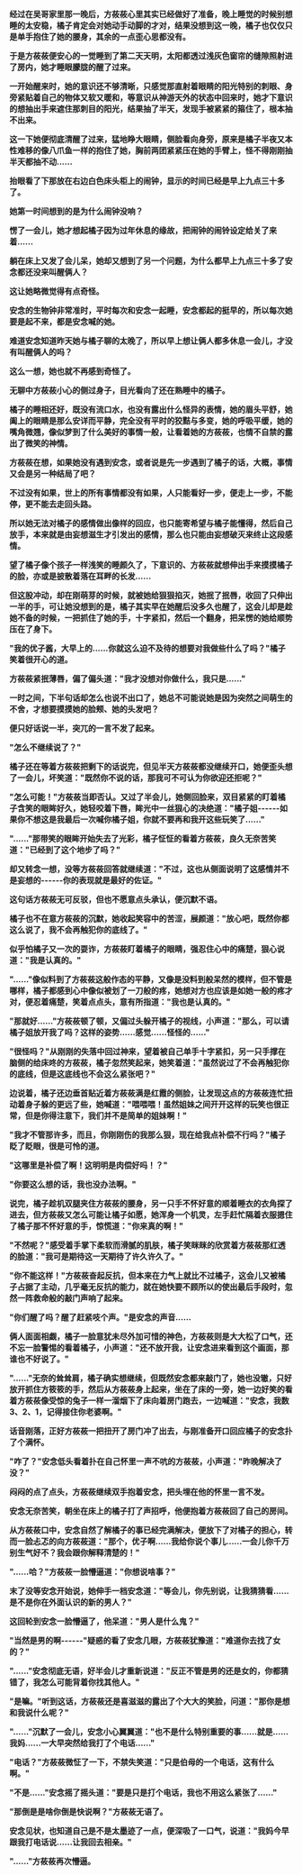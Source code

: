 <link rel="stylesheet" href="../../styles/text.css" />

**经过在吴哥家里那一晚后，方莜莜心里其实已经做好了准备，晚上睡觉的时候别想睡的太安稳，橘子肯定会对她动手动脚的才对，结果没想到这一晚，橘子也仅仅只是单手抱住了她的腰身，其余的一点歪心思都没有。**

**于是方莜莜便安心的一觉睡到了第二天天明，太阳都透过浅灰色窗帘的缝隙照射进了房内，她才睡眼朦胧的醒了过来。**

**一开始醒来时，她的意识还不够清晰，只感觉那直射着眼睛的阳光特别的刺眼、身旁紧贴着自己的物体又软又暖和，等意识从神游天外的状态中回来时，她才下意识的想抽出手来遮住那刺目的阳光，结果抽了半天，发现手被紧紧的箍住了，根本抽不出来。**

**这一下她便彻底清醒了过来，猛地睁大眼睛，侧脸看向身旁，原来是橘子半夜又本性难移的像八爪鱼一样的抱住了她，胸前两团紧紧压在她的手臂上，怪不得刚刚抽半天都抽不动......**

**抬眼看了下那放在右边白色床头柜上的闹钟，显示的时间已经是早上九点三十多了。**

**她第一时间想到的是为什么闹钟没响？**

**愣了一会儿，她才想起橘子因为过年休息的缘故，把闹钟的闹铃设定给关了来着......**

**躺在床上又发了会儿呆，她却又想到了另一个问题，为什么都早上九点三十多了安念都还没来叫醒俩人？**

**这让她略微觉得有点奇怪。**

**安念的生物钟非常准时，平时每次和安念一起睡，安念都起的挺早的，所以每次她要是起不来，都是安念喊的她。**

**难道安念知道昨天她与橘子聊的太晚了，所以早上想让俩人都多休息一会儿，才没有叫醒俩人的吗？**

**这么一想，她也就不再感到奇怪了。**

**无聊中方莜莜小心的侧过身子，目光看向了还在熟睡中的橘子。**

**橘子的睡相还好，既没有流口水，也没有露出什么怪异的表情，她的眉头平舒，她阖上的眼睛是那么安详而平静，完全没有平时的狡黠与多变，她的呼吸平缓，她的嘴角微翘，像似梦到了什么美好的事情一般，让看着她的方莜莜，也情不自禁的露出了微笑的神情。**

**方莜莜在想，如果她没有遇到安念，或者说是先一步遇到了橘子的话，大概，事情又会是另一种结局了吧？**

**不过没有如果，世上的所有事情都没有如果，人只能看好一步，便走上一步，不能停，更不能去走回头路。**

**所以她无法对橘子的感情做出像样的回应，也只能寄希望与橘子能懂得，然后自己放手，本来就是由妄想滋生才引发出的感情，那么也只能由妄想破灭来终止这段感情。**

**望了橘子像个孩子一样浅笑的睡颜久了，下意识的、方莜莜就想伸出手来摸摸橘子的脸，亦或是披散着落在耳畔的长发......**

**但这股冲动，却在刚萌芽的时候，就被她给狠狠掐灭，她抿了抿唇，收回了只伸出一半的手，可让她没想到的是，橘子其实早在她醒后没多久也醒了，这会儿却是趁她不备的时候，一把抓住了她的手，十字紧扣，然后一个翻身，把呆愣的她给顺势压在了身下。**

**"我的优子酱，大早上的......你就这么迫不及待的想要对我做些什么了吗？"橘子笑着很开心的道。**

**方莜莜紧抿薄唇，偏了偏头道："我才没想对你做什么，我只是......"**

**一时之间，下半句话却怎么也说不出口了，她总不可能说她是因为突然之间萌生的不舍，才想要摸摸她的脸颊、她的头发吧？**

**便只好话说一半，突兀的一言不发了起来。**

**"怎么不继续说了？"**

**橘子还在等着方莜莜把剩下的话说完，但见半天方莜莜都没继续开口，她便歪头想了一会儿，坏笑道："既然你不说的话，那我可不可认为你欲迎还拒呢？"**

**"怎么可能！"方莜莜当即否认。又过了半会儿，她侧回脸来，双目紧紧的盯着橘子含笑的眼眸好久，她轻咬着下唇，眸光中一丝狠心的决绝道："橘子姐------如果你不想这是我最后一次喊你橘子姐，你就不要再和我开这些玩笑了......"**

**"......"那带笑的眼眸开始失去了光彩，橘子怔怔的看着方莜莜，良久无奈苦笑道："已经到了这个地步了吗？"**

**却又转念一想，没等方莜莜回答就继续道："不过，这也从侧面说明了这感情并不是妄想的------你的表现就是最好的佐证。"**

**这句话方莜莜无可反驳，但也不愿意点头承认，便沉默不语。**

**橘子也不在意方莜莜的沉默，她收起笑容中的苦涩，展颜道："放心吧，既然你都这么说了，我不会再触犯你的底线了。"**

**似乎怕橘子又一次的耍诈，方莜莜盯着橘子的眼睛，强忍住心中的痛楚，狠心说道："我是认真的。"**

**"......"像似料到了方莜莜这般作态的平静，又像是没料到般呆然的模样，但不管是哪样，橘子都感到心中像似被划了一刀般的疼，她想对方也应该是如她一般的疼才对，便忍着痛楚，笑着点点头，意有所指道："我也是认真的。"**

**"那就好......"方莜莜顿了顿，又偏过头躲开橘子的视线，小声道："那么，可以请橘子姐放开我了吗？这样的姿势......感觉......怪怪的......"**

**"很怪吗？"从刚刚的失落中回过神来，望着被自己单手十字紧扣，另一只手撑在脑侧的给床咚的方莜莜，橘子忽然笑起来，她笑着道："虽然说过了不会再触犯你的底线，但是这底线也不会这么紧张吧？"**

**边说着，橘子还边垂首贴近着方莜莜满是红霞的侧脸，让发现这点的方莜莜连忙扭动着身子躲的更远了些，她喊道："喂喂喂！虽然姐妹之间开开这样的玩笑也很正常，但是你得注意下，我们并不是简单的姐妹啊！"**

**"我才不管那许多，而且，你刚刚伤的我那么狠，现在给我点补偿不行吗？"橘子眨了眨眼，很是可怜的道。**

**"这哪里是补偿了啊！这明明是肉偿好吗！？"**

**"你要这么想的话，我也没办法啊。"**

**说完，橘子趁机双腿夹住方莜莜的腰身，另一只手不怀好意的顺着睡衣的衣角探了进去，但方莜莜又怎么可能让橘子如愿，她浑身一个机灵，左手赶忙隔着衣服摁住了橘子那不怀好意的手，惊慌道："你来真的啊！"**

**"不然呢？"感受着手掌下柔软而滑腻的肌肤，橘子笑眯眯的欣赏着方莜莜那红透的脸道："我可是期待这一天期待了许久许久了。"**

**"你不能这样！"方莜莜奋起反抗，但本来在力气上就比不过橘子，这会儿又被橘子占据了主动，几乎毫无反抗的能力，就在她快要不顾所以的使出最后手段时，忽然一阵救命般的敲门声响了起来。**

**"你们醒了吗？醒了赶紧吱个声。"是安念的声音......**

**俩人面面相觑，橘子一脸意犹未尽外加可惜的神色，方莜莜则是大大松了口气，还不忘一脸警惕的看着橘子，小声道："还不放开我，让安念进来看到这个画面，那谁也不好说了。"**

**"......"无奈的耸耸肩，橘子确实想继续，但既然安念都来敲门了，她也没辙，只好放开抓住方筱筱的手，然后从方莜莜身上起来，坐在了床的一旁，她一边好笑的看着方莜莜像受惊的兔子一样一溜烟下了床向着房门跑去，一边喊道："安念，我数 3、2、1，记得接住你老婆啊。"**

**话音刚落，正好方莜莜一把扭开了房门冲了出去，与刚准备开口回应橘子的安念扑了个满怀。**

**"咋了？"安念低头看着扑在自己怀里一声不吭的方莜莜，小声道："昨晚解决了没？"**

**闷闷的点了点头，方莜莜继续双手抱着安念，把头埋在他的怀里一言不发。**

**安念无奈苦笑，朝坐在床上的橘子打了声招呼，他便抱着方莜莜回了自己的房间。**

**从方莜莜口中，安念自然了解橘子的事已经完满解决，便放下了对橘子的担心，转而一脸忐忑的向方莜莜道："那个，优子啊......我给你说个事儿......一会儿你千万别生气好不？我会跟你解释清楚的！"**

**"......哈？"方莜莜一脸懵逼道："你想说啥事？"**

**末了没等安念开始说，她伸手一档安念道："等会儿，你先别说，让我猜猜看......是不是你在外面认识的新的男人？"**

**这回轮到安念一脸懵逼了，他呆道："男人是什么鬼？"**

**"当然是男的啊------"疑惑的看了安念几眼，方莜莜犹豫道："难道你去找了女的？"**

**"......"安念彻底无语，好半会儿才重新说道："反正不管是男的还是女的，你都猜错了，我怎么可能背着你找其他人。"**

**"是嘛。"听到这话，方莜莜还是喜滋滋的露出了个大大的笑脸，问道："那你是想和我说什么呢？"**

**"......"沉默了一会儿，安念小心翼翼道："也不是什么特别重要的事......就是......我妈......一大早突然给我打了个电话......"**

**"电话？"方莜莜微怔了一下，不禁失笑道："只是伯母的一个电话，这有什么啊。"**

**"不是......"安念摇了摇头道："要是只是打个电话，我也不用这么紧张了......"**

**"那倒是是啥你倒是快说啊？"方莜莜无语了。**

**安念见状，也知道自己是不是太墨迹了一点，便深吸了一口气，说道："我妈今早跟我打电话说......让我回去相亲。"**

**"......"方莜莜再次懵逼。**
